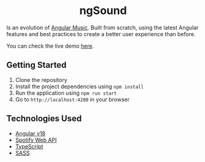 <h1 align="center">ngSound</h1>

Is an evolution of [Angular Music](https://github.com/LucasOFonseca/Angular-music). Built from scratch, using the latest Angular features and best practices to create a better user experience than before.

You can check the live demo [here](https://angular-ngsong.vercel.app/).

## Getting Started

1. Clone the repository
2. Install the project dependencies using `npm install`
3. Run the application using `npm run start`
4. Go to `http://localhost:4200` in your browser

## Technologies Used

- [Angular v18](https://v18.angular.dev/)
- [Spotify Web API](https://developer.spotify.com/)
- [TypeScript](https://www.typescriptlang.org/)
- [SASS](https://sass-lang.com/)
